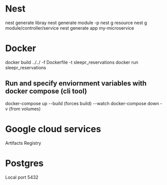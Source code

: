 # Nest

nest generate libray <name>
nest generate module <name> -p <project>
nest g resource <name>
nest g module/controller/service <name>
nest generate app my-microservice

# Docker

docker build ../../ -f Dockerfile -t sleepr_reservations
docker run sleepr_reservations

## Run and specify enviornment variables with docker compose (cli tool)

docker-compose up --build (forces build) --watch
docker-compose down -v (from volumes)

# Google cloud services

Artifacts Registry

# Postgres

Local port 5432
